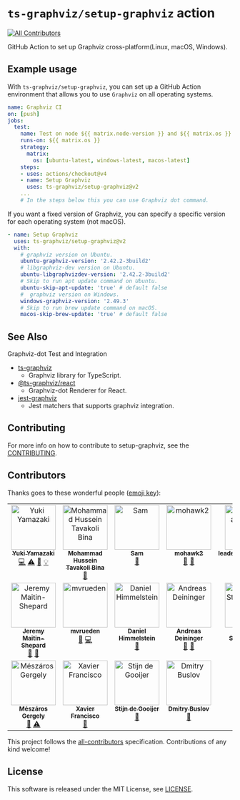 # `ts-graphviz/setup-graphviz` action
<!-- ALL-CONTRIBUTORS-BADGE:START - Do not remove or modify this section -->
[![All Contributors](https://img.shields.io/badge/all_contributors-18-orange.svg?style=flat-square)](#contributors-)
<!-- ALL-CONTRIBUTORS-BADGE:END -->

GitHub Action to set up Graphviz cross-platform(Linux, macOS, Windows).

## Example usage

With `ts-graphviz/setup-graphviz`, you can set up a GitHub Action environment
that allows you to use `Graphviz` on all operating systems.

```yml
name: Graphviz CI
on: [push]
jobs:
  test:
    name: Test on node ${{ matrix.node-version }} and ${{ matrix.os }}
    runs-on: ${{ matrix.os }}
    strategy:
      matrix:
        os: [ubuntu-latest, windows-latest, macos-latest]
    steps:
    - uses: actions/checkout@v4
    - name: Setup Graphviz
      uses: ts-graphviz/setup-graphviz@v2
    ...
    # In the steps below this you can use Graphviz dot command.
```

If you want a fixed version of Graphviz,
you can specify a specific version for each operating system (not macOS).

```yaml
- name: Setup Graphviz
  uses: ts-graphviz/setup-graphviz@v2
  with:
    # graphviz version on Ubuntu.
    ubuntu-graphviz-version: '2.42.2-3build2'
    # libgraphviz-dev version on Ubuntu.
    ubuntu-libgraphvizdev-version: '2.42.2-3build2'
    # Skip to run apt update command on Ubuntu.
    ubuntu-skip-apt-update: 'true' # default false
    #  graphviz version on Windows.
    windows-graphviz-version: '2.49.3'
    # Skip to run brew update command on macOS.
    macos-skip-brew-update: 'true' # default false
```

## See Also

Graphviz-dot Test and Integration

- [ts-graphviz](https://github.com/ts-graphviz/ts-graphviz)
  - Graphviz library for TypeScript.
- [@ts-graphviz/react](https://github.com/ts-graphviz/react)
  - Graphviz-dot Renderer for React.
- [jest-graphviz](https://github.com/ts-graphviz/jest-graphviz)
  - Jest matchers that supports graphviz integration.

## Contributing

For more info on how to contribute to setup-graphviz, see the [CONTRIBUTING](./CONTRIBUTING.md).

## Contributors

Thanks goes to these wonderful people ([emoji key](https://allcontributors.org/docs/en/emoji-key)):

<!-- ALL-CONTRIBUTORS-LIST:START - Do not remove or modify this section -->
<!-- prettier-ignore-start -->
<!-- markdownlint-disable -->
<table>
  <tbody>
    <tr>
      <td align="center" valign="top" width="14.28%"><a href="http://blog.kamiazya.tech/"><img src="https://avatars0.githubusercontent.com/u/35218186?v=4?s=100" width="100px;" alt="Yuki Yamazaki"/><br /><sub><b>Yuki Yamazaki</b></sub></a><br /><a href="https://github.com/ts-graphviz/setup-graphviz/commits?author=kamiazya" title="Code">💻</a> <a href="https://github.com/ts-graphviz/setup-graphviz/commits?author=kamiazya" title="Tests">⚠️</a> <a href="https://github.com/ts-graphviz/setup-graphviz/commits?author=kamiazya" title="Documentation">📖</a> <a href="#example-kamiazya" title="Examples">💡</a></td>
      <td align="center" valign="top" width="14.28%"><a href="https://github.com/mhtb32"><img src="https://avatars3.githubusercontent.com/u/24754239?v=4?s=100" width="100px;" alt="Mohammad Hussein Tavakoli Bina "/><br /><sub><b>Mohammad Hussein Tavakoli Bina </b></sub></a><br /><a href="#ideas-mhtb32" title="Ideas, Planning, & Feedback">🤔</a></td>
      <td align="center" valign="top" width="14.28%"><a href="https://smcleod.net"><img src="https://avatars.githubusercontent.com/u/862951?v=4?s=100" width="100px;" alt="Sam"/><br /><sub><b>Sam</b></sub></a><br /><a href="#maintenance-sammcj" title="Maintenance">🚧</a></td>
      <td align="center" valign="top" width="14.28%"><a href="https://github.com/mohawk2"><img src="https://avatars.githubusercontent.com/u/7308181?v=4?s=100" width="100px;" alt="mohawk2"/><br /><sub><b>mohawk2</b></sub></a><br /><a href="https://github.com/ts-graphviz/setup-graphviz/issues?q=author%3Amohawk2" title="Bug reports">🐛</a> <a href="#ideas-mohawk2" title="Ideas, Planning, & Feedback">🤔</a></td>
      <td align="center" valign="top" width="14.28%"><a href="https://github.com/leadelngalame1611"><img src="https://avatars.githubusercontent.com/u/39901966?v=4?s=100" width="100px;" alt="leadelngalame1611"/><br /><sub><b>leadelngalame1611</b></sub></a><br /><a href="https://github.com/ts-graphviz/setup-graphviz/issues?q=author%3Aleadelngalame1611" title="Bug reports">🐛</a> <a href="#ideas-leadelngalame1611" title="Ideas, Planning, & Feedback">🤔</a></td>
      <td align="center" valign="top" width="14.28%"><a href="https://github.com/stunney"><img src="https://avatars.githubusercontent.com/u/609012?v=4?s=100" width="100px;" alt="S. Tunney"/><br /><sub><b>S. Tunney</b></sub></a><br /><a href="#ideas-stunney" title="Ideas, Planning, & Feedback">🤔</a></td>
      <td align="center" valign="top" width="14.28%"><a href="https://paul.kishimoto.name"><img src="https://avatars.githubusercontent.com/u/1634164?v=4?s=100" width="100px;" alt="Paul Natsuo Kishimoto"/><br /><sub><b>Paul Natsuo Kishimoto</b></sub></a><br /><a href="https://github.com/ts-graphviz/setup-graphviz/issues?q=author%3Akhaeru" title="Bug reports">🐛</a> <a href="#research-khaeru" title="Research">🔬</a></td>
    </tr>
    <tr>
      <td align="center" valign="top" width="14.28%"><a href="https://github.com/jbms"><img src="https://avatars.githubusercontent.com/u/4211946?v=4?s=100" width="100px;" alt="Jeremy Maitin-Shepard"/><br /><sub><b>Jeremy Maitin-Shepard</b></sub></a><br /><a href="https://github.com/ts-graphviz/setup-graphviz/issues?q=author%3Ajbms" title="Bug reports">🐛</a> <a href="#ideas-jbms" title="Ideas, Planning, & Feedback">🤔</a></td>
      <td align="center" valign="top" width="14.28%"><a href="https://github.com/mvrueden"><img src="https://avatars.githubusercontent.com/u/4202259?v=4?s=100" width="100px;" alt="mvrueden"/><br /><sub><b>mvrueden</b></sub></a><br /><a href="https://github.com/ts-graphviz/setup-graphviz/issues?q=author%3Amvrueden" title="Bug reports">🐛</a> <a href="https://github.com/ts-graphviz/setup-graphviz/commits?author=mvrueden" title="Code">💻</a></td>
      <td align="center" valign="top" width="14.28%"><a href="https://dhimmel.com"><img src="https://avatars.githubusercontent.com/u/1117703?v=4?s=100" width="100px;" alt="Daniel Himmelstein"/><br /><sub><b>Daniel Himmelstein</b></sub></a><br /><a href="#question-dhimmel" title="Answering Questions">💬</a></td>
      <td align="center" valign="top" width="14.28%"><a href="https://github.com/deining"><img src="https://avatars.githubusercontent.com/u/18169566?v=4?s=100" width="100px;" alt="Andreas Deininger"/><br /><sub><b>Andreas Deininger</b></sub></a><br /><a href="https://github.com/ts-graphviz/setup-graphviz/commits?author=deining" title="Documentation">📖</a> <a href="#maintenance-deining" title="Maintenance">🚧</a></td>
      <td align="center" valign="top" width="14.28%"><a href="http://devmonstr.com"><img src="https://avatars.githubusercontent.com/u/17883887?v=4?s=100" width="100px;" alt="Joshua Strohminger"/><br /><sub><b>Joshua Strohminger</b></sub></a><br /><a href="https://github.com/ts-graphviz/setup-graphviz/commits?author=joshstrohminger" title="Code">💻</a> <a href="#maintenance-joshstrohminger" title="Maintenance">🚧</a></td>
      <td align="center" valign="top" width="14.28%"><a href="https://github.com/2bndy5"><img src="https://avatars.githubusercontent.com/u/14963867?v=4?s=100" width="100px;" alt="Brendan"/><br /><sub><b>Brendan</b></sub></a><br /><a href="#maintenance-2bndy5" title="Maintenance">🚧</a></td>
      <td align="center" valign="top" width="14.28%"><a href="https://github.com/glatterf42"><img src="https://avatars.githubusercontent.com/u/83776373?v=4?s=100" width="100px;" alt="Fridolin Glatter"/><br /><sub><b>Fridolin Glatter</b></sub></a><br /><a href="#maintenance-glatterf42" title="Maintenance">🚧</a></td>
    </tr>
    <tr>
      <td align="center" valign="top" width="14.28%"><a href="https://github.com/Maetveis"><img src="https://avatars.githubusercontent.com/u/8176760?v=4?s=100" width="100px;" alt="Mészáros Gergely"/><br /><sub><b>Mészáros Gergely</b></sub></a><br /><a href="https://github.com/ts-graphviz/setup-graphviz/issues?q=author%3AMaetveis" title="Bug reports">🐛</a> <a href="https://github.com/ts-graphviz/setup-graphviz/commits?author=Maetveis" title="Tests">⚠️</a></td>
      <td align="center" valign="top" width="14.28%"><a href="https://github.com/XF-FW"><img src="https://avatars.githubusercontent.com/u/98830734?v=4?s=100" width="100px;" alt="Xavier Francisco"/><br /><sub><b>Xavier Francisco</b></sub></a><br /><a href="#ideas-XF-FW" title="Ideas, Planning, & Feedback">🤔</a></td>
      <td align="center" valign="top" width="14.28%"><a href="https://github.com/stinodego"><img src="https://avatars.githubusercontent.com/u/3502351?v=4?s=100" width="100px;" alt="Stijn de Gooijer"/><br /><sub><b>Stijn de Gooijer</b></sub></a><br /><a href="https://github.com/ts-graphviz/setup-graphviz/issues?q=author%3Astinodego" title="Bug reports">🐛</a></td>
      <td align="center" valign="top" width="14.28%"><a href="https://github.com/mrbuslov"><img src="https://avatars.githubusercontent.com/u/68155915?v=4?s=100" width="100px;" alt="Dmitry Buslov"/><br /><sub><b>Dmitry Buslov</b></sub></a><br /><a href="https://github.com/ts-graphviz/setup-graphviz/issues?q=author%3Amrbuslov" title="Bug reports">🐛</a></td>
    </tr>
  </tbody>
</table>

<!-- markdownlint-restore -->
<!-- prettier-ignore-end -->

<!-- ALL-CONTRIBUTORS-LIST:END -->

This project follows the [all-contributors](https://github.com/all-contributors/all-contributors) specification. Contributions of any kind welcome!

## License

This software is released under the MIT License, see [LICENSE](./LICENSE).
